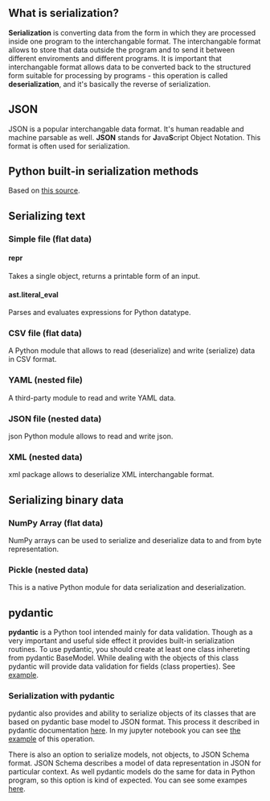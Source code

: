 ## What is serialization?

**Serialization** is converting data from the form in which they are processed inside one program to the interchangable format. The interchangable format allows to store that data outside the program and to send it between different enviroments and different programs. It is important that interchangable format allows data to be converted back to the structured form suitable for processing by programs - this operation is called **deserialization**, and it's basically the reverse of serialization.

## JSON

JSON is a popular interchangable data format. It's human readable and machine parsable as well.
**JSON** stands for **J**ava**S**cript Object Notation.
This format is often used for serialization.

## Python built-in serialization methods

Based on [this source](https://docs.python-guide.org/scenarios/serialization/).

## Serializing text

### Simple file (flat data)

#### repr
Takes a single object, returns a printable form of an input.

#### ast.literal_eval
Parses and evaluates expressions for Python datatype.

### CSV file (flat data)
A Python module that allows to read (deserialize) and write (serialize) data in CSV format.

### YAML (nested file)
A third-party module to read and write YAML data.

### JSON file (nested data)
json Python module allows to read and write json.

### XML (nested data)
xml package allows to deserialize XML interchangable format.

## Serializing binary data

### NumPy Array (flat data)
NumPy arrays can be used to serialize and deserialize data to and from byte representation.

### Pickle (nested data)
This is a native Python module for data serialization and deserialization.


## pydantic

**pydantic** is a Python tool intended mainly for data validation. Though as a very important and useful side effect it provides built-in serialization routines.
To use pydantic, you should create at least one class inhereting from pydantic BaseModel. While dealing with the objects of this class pydantic will provide data validation for fields (class properties). See [example](../notebooks/pydantic_examples.py).

### Serialization with pydantic

pydantic also provides and ability to serialize objects of its classes that are based on pydantic base model to JSON format. This process it described in pydantic documentation [here](https://pydantic-docs.helpmanual.io/usage/exporting_models/#modeljson). In my jupyter notebook you can see [the example](../notebooks/pydantic_examples.py) of this operation.

There is also an option to serialize models, not objects, to JSON Schema format. JSON Schema describes a model of data representation in JSON for particular context. As well pydantic models do the same for data in Python program, so this option is kind of expected. You can see some exampes [here](https://pydantic-docs.helpmanual.io/usage/schema/).




